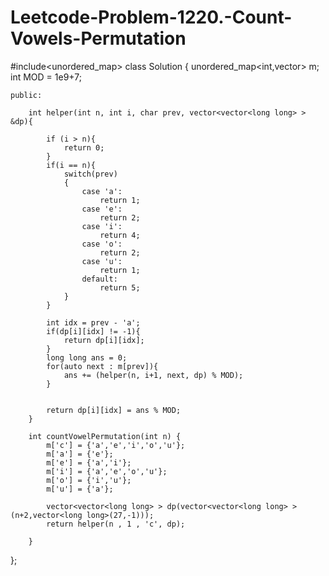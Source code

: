 # Leetcode-Problem-1220.-Count-Vowels-Permutation

#include<unordered_map>
class Solution {
    unordered_map<int,vector<int>> m;
    int MOD = 1e9+7;
    

    public:

        int helper(int n, int i, char prev, vector<vector<long long> > &dp){

            if (i > n){
                return 0;
            }
            if(i == n){
                switch(prev)
                {
                    case 'a':
                        return 1;
                    case 'e':
                        return 2;
                    case 'i':
                        return 4;
                    case 'o':
                        return 2;
                    case 'u':
                        return 1;
                    default:
                        return 5;
                }
            }

            int idx = prev - 'a';
            if(dp[i][idx] != -1){
                return dp[i][idx];
            }
            long long ans = 0;
            for(auto next : m[prev]){
                ans += (helper(n, i+1, next, dp) % MOD);
            }


            return dp[i][idx] = ans % MOD;
        }

        int countVowelPermutation(int n) {
            m['c'] = {'a','e','i','o','u'};
            m['a'] = {'e'};
            m['e'] = {'a','i'};
            m['i'] = {'a','e','o','u'};
            m['o'] = {'i','u'};
            m['u'] = {'a'};

            vector<vector<long long> > dp(vector<vector<long long> >(n+2,vector<long long>(27,-1)));
            return helper(n , 1 , 'c', dp);

        }
};

